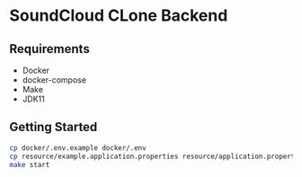 # SoundCloud CLone Backend

## Requirements
* Docker
* docker-compose
* Make
* JDK11

## Getting Started
```bash
cp docker/.env.example docker/.env
cp resource/example.application.properties resource/application.properties
make start
```
